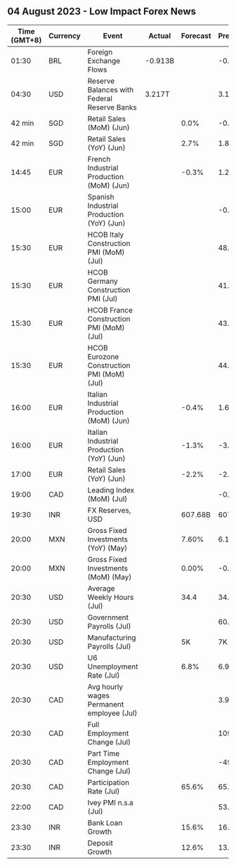 ## 04 August 2023 - Low Impact Forex News

| Time (GMT+8) | Currency | Event | Actual | Forecast | Previous |
|------|----------|-------|--------|----------|----------|
| 01:30 | BRL | Foreign Exchange Flows | -0.913B |  | -0.836B |
| 04:30 | USD | Reserve Balances with Federal Reserve Banks | 3.217T |  | 3.167T |
| 42 min | SGD | Retail Sales (MoM) (Jun) |  | 0.0% | -0.2% |
| 42 min | SGD | Retail Sales (YoY) (Jun) |  | 2.7% | 1.8% |
| 14:45 | EUR | French Industrial Production (MoM) (Jun) |  | -0.3% | 1.2% |
| 15:00 | EUR | Spanish Industrial Production (YoY) (Jun) |  |  | -0.1% |
| 15:30 | EUR | HCOB Italy Construction PMI (MoM) (Jul) |  |  | 48.6 |
| 15:30 | EUR | HCOB Germany Construction PMI (Jul) |  |  | 41.4 |
| 15:30 | EUR | HCOB France Construction PMI (MoM) (Jul) |  |  | 43.7 |
| 15:30 | EUR | HCOB Eurozone Construction PMI (MoM) (Jul) |  |  | 44.2 |
| 16:00 | EUR | Italian Industrial Production (MoM) (Jun) |  | -0.4% | 1.6% |
| 16:00 | EUR | Italian Industrial Production (YoY) (Jun) |  | -1.3% | -3.7% |
| 17:00 | EUR | Retail Sales (YoY) (Jun) |  | -2.2% | -2.9% |
| 19:00 | CAD | Leading Index (MoM) (Jul) |  |  | -0.05% |
| 19:30 | INR | FX Reserves, USD |  | 607.68B | 607.04B |
| 20:00 | MXN | Gross Fixed Investments (YoY) (May) |  | 7.60% | 6.10% |
| 20:00 | MXN | Gross Fixed Investments (MoM) (May) |  | 0.00% | -0.30% |
| 20:30 | USD | Average Weekly Hours (Jul) |  | 34.4 | 34.4 |
| 20:30 | USD | Government Payrolls (Jul) |  |  | 60.0K |
| 20:30 | USD | Manufacturing Payrolls (Jul) |  | 5K | 7K |
| 20:30 | USD | U6 Unemployment Rate (Jul) |  | 6.8% | 6.9% |
| 20:30 | CAD | Avg hourly wages Permanent employee (Jul) |  |  | 3.9% |
| 20:30 | CAD | Full Employment Change (Jul) |  |  | 109.6K |
| 20:30 | CAD | Part Time Employment Change (Jul) |  |  | -49.8K |
| 20:30 | CAD | Participation Rate (Jul) |  | 65.6% | 65.7% |
| 22:00 | CAD | Ivey PMI n.s.a (Jul) |  |  | 53.4 |
| 23:30 | INR | Bank Loan Growth |  | 15.6% | 16.2% |
| 23:30 | INR | Deposit Growth |  | 12.6% | 13.0% |
